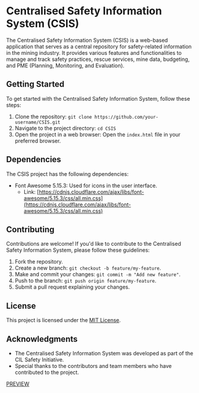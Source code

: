 # Centralised Safety Information System (CSIS)

The Centralised Safety Information System (CSIS) is a web-based application that serves as a central repository for safety-related information in the mining industry. It provides various features and functionalities to manage and track safety practices, rescue services, mine data, budgeting, and PME (Planning, Monitoring, and Evaluation).


## Getting Started

To get started with the Centralised Safety Information System, follow these steps:

1. Clone the repository: `git clone https://github.com/your-username/CSIS.git`
2. Navigate to the project directory: `cd CSIS`
3. Open the project in a web browser: Open the `index.html` file in your preferred browser.

## Dependencies

The CSIS project has the following dependencies:

- Font Awesome 5.15.3: Used for icons in the user interface.
  - Link: [https://cdnjs.cloudflare.com/ajax/libs/font-awesome/5.15.3/css/all.min.css](https://cdnjs.cloudflare.com/ajax/libs/font-awesome/5.15.3/css/all.min.css)

## Contributing

Contributions are welcome! If you'd like to contribute to the Centralised Safety Information System, please follow these guidelines:

1. Fork the repository.
2. Create a new branch: `git checkout -b feature/my-feature`.
3. Make and commit your changes: `git commit -m "Add new feature"`.
4. Push to the branch: `git push origin feature/my-feature`.
5. Submit a pull request explaining your changes.

## License

This project is licensed under the [MIT License](LICENSE).

## Acknowledgments

- The Centralised Safety Information System was developed as part of the CIL Safety Initiative.
- Special thanks to the contributors and team members who have contributed to the project.


[PREVIEW](https://absterjr.github.io/CSIS/index.html)
